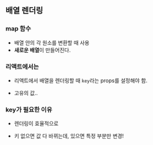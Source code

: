 ## 배열 렌더링
### map 함수
* 배열 안의 각 원소를 변환할 때 사용
* **새로운 배열**이 만들어진다.

### 리액트에서는
* 리액트에서 배열을 렌더링할 때 ```key```라는 props를 설정해야 함.
- 고유의 값.. 

### key가 필요한 이유
* 렌더링이 효율적으로 
- 키 없으면 값 다 바뀌는데, 있으면 특정 부분만 변경! 